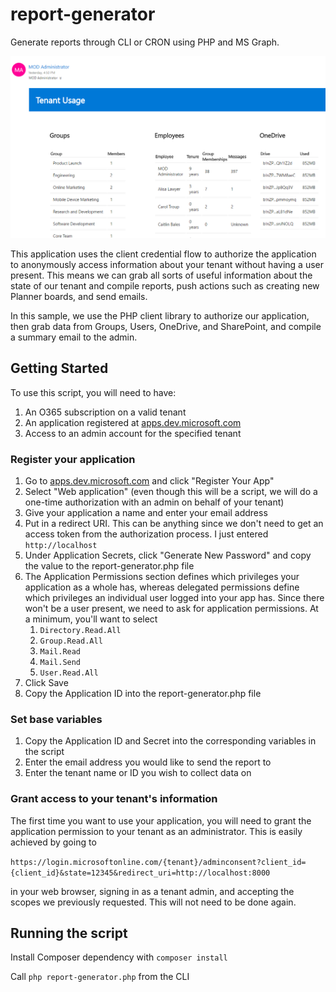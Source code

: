 # report-generator
Generate reports through CLI or CRON using PHP and MS Graph.

![Generated Email Report](screenshot.PNG)

This application uses the client credential flow to authorize the application to anonymously access information about your tenant without having a user present. This means we can grab all sorts of useful information about the state of our tenant and compile reports, push actions such as creating new Planner boards, and send emails.

In this sample, we use the PHP client library to authorize our application, then grab data from Groups, Users, OneDrive, and SharePoint, and compile a summary email to the admin.

## Getting Started
To use this script, you will need to have:
1. An O365 subscription on a valid tenant
2. An application registered at [apps.dev.microsoft.com](https://apps.dev.microsoft.com/)
3. Access to an admin account for the specified tenant

### Register your application
1. Go to [apps.dev.microsoft.com](https://apps.dev.microsoft.com/) and click "Register Your App"
2. Select "Web application" (even though this will be a script, we will do a one-time authorization with an admin on behalf of your tenant)
3. Give your application a name and enter your email address
4. Put in a redirect URI. This can be anything since we don't need to get an access token from the authorization process. I just entered ```http://localhost```
5. Under Application Secrets, click "Generate New Password" and copy the value to the report-generator.php file
6. The Application Permissions section defines which privileges your application as a whole has, whereas delegated permissions define which privileges an individual user logged into your app has. Since there won't be a user present, we need to ask for application permissions. At a minimum, you'll want to select
    1. `Directory.Read.All`
    2. `Group.Read.All`
    3. `Mail.Read`
    4. `Mail.Send`
    5. `User.Read.All`
7. Click Save
8. Copy the Application ID into the report-generator.php file

### Set base variables
1. Copy the Application ID and Secret into the corresponding variables in the script
2. Enter the email address you would like to send the report to
3. Enter the tenant name or ID you wish to collect data on

### Grant access to your tenant's information
The first time you want to use your application, you will need to grant the application permission to your tenant as an administrator. This is easily achieved by going to 

```https://login.microsoftonline.com/{tenant}/adminconsent?client_id={client_id}&state=12345&redirect_uri=http://localhost:8000```

in your web browser, signing in as a tenant admin, and accepting the scopes we previously requested. This will not need to be done again.

## Running the script
Install Composer dependency with ```composer install```

Call ```php report-generator.php``` from the CLI
